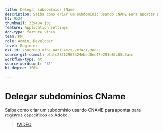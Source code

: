 ```yaml
---
title: Delegar subdomínios CName
description: Saiba como criar um subdomínio usando CNAME para apontar para registros específicos do Adobe.
kt: 9524
thumbnail: 339484.jpg
feature: Application Settings
doc-type: feature video
team: PM
role: Admin, Developer
level: Beginner
exl-id: 758e5ea0-af6a-4a5f-ae25-2ef4212988a2
source-git-commit: b2afc28f82967324ebed0ee17e291e83c85c3a4c
workflow-type: ht
source-wordcount: '32'
ht-degree: 100%

---
```


# Delegar subdomínios CName

Saiba como criar um subdomínio usando CNAME para apontar para registros específicos do Adobe.

>[!VIDEO](https://video.tv.adobe.com/v/339484?quality=12&learn=on)
